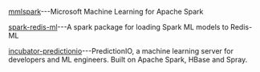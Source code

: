[mmlspark](https://github.com/Azure/mmlspark)---Microsoft Machine Learning for Apache Spark

[spark-redis-ml](https://github.com/RedisLabs/spark-redis-ml)---A spark package for loading Spark ML models to Redis-ML

[incubator-predictionio](https://github.com/apache/incubator-predictionio)---PredictionIO, a machine learning server for developers and ML engineers. Built on Apache Spark, HBase and Spray.
